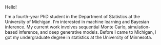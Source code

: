 Hello!

I'm a fourth-year PhD student in the Department of Statistics at the University of Michigan. I'm interested in machine learning and Bayesian inference. My current work involves sequential Monte Carlo, simulation-based inference, and deep generative models. Before I came to Michigan, I got my undergraduate degree in statistics at the University of Minnesota.
